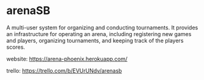 # arenaSB
A multi-user system for organizing and conducting tournaments. It provides an infrastructure for operating an arena, including registering new games and players, organizing tournaments, and keeping track of the players scores. 

website: https://arena-phoenix.herokuapp.com/

trello: https://trello.com/b/EVUrUNdv/arenasb
